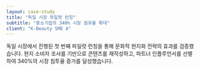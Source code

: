 ```yaml
---
layout: case-study
title: "독일 시장 파일럿 런칭"
subtitle: "중소기업의 340% 시장 점유율 확대"
client: "K-Beauty SME A"
---
```


독일 시장에서 진행된 첫 번째 파일럿 런칭을 통해 문화적 현지화 전략의 효과를 검증했습니다. 현지 소비자 조사를 기반으로 콘텐츠를 재작성하고, 파트너 인플루언서를 선별하여 340%의 시장 침투율 증가를 달성했습니다.

